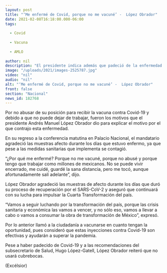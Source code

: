 ```yaml
---
layout: post
title: "‘Me enfermé de Covid, porque no me vacuné’ -  López Obrador"
date: 2021-02-08T16:18:00.000-06:00
tags:
  
  - Covid
  
  - Vacuna
  
  - AMLO
  
author: nil
description: "El presidente indica además que padeció de la enfermedad porque tiene que salir a trabajar; llama a los mexicanos a vacunarse contra SARS-CoV-2 en el momento que les toque"
image: "/uploads/2021/images-2525787.jpg"
video: "nil"
audio: "nil"
alt: "‘Me enfermé de Covid, porque no me vacuné’ -  López Obrador"
front: false
section: "Nacional"
news_id: 182768
---
```


Por no abusar de su posición para recibir la vacuna contra Covid-19 y debido a que no puede dejar de trabajar, fueron los motivos que el presidente Andrés Manuel López Obrador dio para explicar el motivo por el que contrajo esta enfermedad.

En su regreso a la conferencia matutina en Palacio Nacional, el mandatario agradeció las muestras afecto durante los días que estuvo enfermo, ya que pese a las medidas sanitarias que implementa se contagió.

“¿Por qué me enfermé? Porque no me vacuné, porque no abusé y porque tengo que trabajar como millones de mexicanos. No se puede vivir encerrado, me cuidé, guardé la sana distancia, pero me tocó, aunque afortunadamente salí adelante”, dijo.

López Obrador agradeció las muestras de afecto durante los días que duró su proceso de recuperación por el SARS-CoV-2 y aseguró que continuará con su lucha para impulsar la Cuarta Transformación del país.

“Vamos a seguir luchando por la transformación del país, porque las crisis sanitaria y económica las vamos a vencer, y no sólo eso, vamos a llevar a cabo o vamos a consumar la obra de transformación de México”, expresó.

Por lo anterior llamó a la ciudadanía a vacunarse en cuanto tengan la oportunidad, pues consideró que estas inyecciones contra Covid-19 son efectivas y ayudarán a superar la pandemia.

Pese a haber padecido de Covid-19 y a las recomendaciones del subsecretario de Salud, Hugo López-Gatell, López Obrador reiteró que no usará cubrebocas.

(Excélsior)